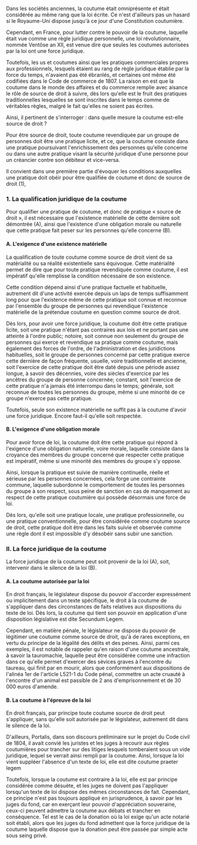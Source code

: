 Dans les sociétés anciennes, la coutume était omniprésente et était considérée au même rang que la loi écrite. Ce n'est d'ailleurs pas un hasard si le Royaume-Uni dispose jusqu'à ce jour d'une Constitution coutumière.

Cependant, en France, pour lutter contre le pouvoir de la coutume, laquelle était vue comme une règle juridique personnelle, une loi révolutionnaire, nommée Ventôse an XII, est venue dire que seules les coutumes autorisées par la loi ont une force juridique.

Toutefois, les us et coutumes ainsi que les pratiques commerciales propres aux professionnels, lesquels étaient au rang de règle juridique établie par la force du temps, n'avaient pas été ébranlés, et certaines ont même été codifiées dans le Code de commerce de 1807. La raison en est que la coutume dans le monde des affaires et du commerce remplie avec aisance le rôle de source de droit à suivre, dès lors qu'elle est le fruit des pratiques traditionnelles lesquelles se sont inscrites dans le temps comme de véritables règles, malgré le fait qu'elles ne soient pas écrites.

Ainsi, il pertinent de s'interroger : dans quelle mesure la coutume est-elle source de droit ?

Pour être source de droit, toute coutume revendiquée par un groupe de personnes doit être une pratique licite, et ce, que la coutume consiste dans une pratique poursuivant l'enrichissement des personnes qu'elle concerne ou dans une autre pratique visant la sécurité juridique d'une personne pour un créancier contre son débiteur et vice-versa.

Il convient dans une première partie d'évoquer les conditions auxquelles une pratique doit obéir pour être qualifiée de coutume et donc de source de droit (1),

### 1. La qualification juridique de la coutume

Pour qualifier une pratique de coutume, et donc de pratique « source de droit », il est nécessaire que l'existence matérielle de cette dernière soit démontrée (A), ainsi que l'existence d'une obligation morale ou naturelle que cette pratique fait peser sur les personnes qu'elle concerne (B).

#### A. L'exigence d'une existence matérielle

La qualification de toute coutume comme source de droit vient de sa matérialité ou sa réalité existentielle sans équivoque. Cette matérialité permet de dire que pour toute pratique revendiquée comme coutume, il est impératif qu'elle remplisse la condition nécessaire de son existence.

Cette condition dépend ainsi d'une pratique factuelle et habituelle, autrement dit d'une activité exercée depuis un laps de temps suffisamment long pour que l'existence même de cette pratique soit connue et reconnue par l'ensemble du groupe de personnes qui revendique l'existence matérielle de la prétendue coutume en question comme source de droit.

Dès lors, pour avoir une force juridique, la coutume doit être cette pratique licite, soit une pratique n'étant pas contraires aux lois et ne portant pas une atteinte à l'ordre public; notoire, soit connue non seulement du groupe de personnes qui exerce et revendique sa pratique comme coutume, mais également des forces de l'ordre, de l'administration et des juridictions habituelles, soit le groupe de personnes concerné par cette pratique exerce cette dernière de façon fréquente, usuelle, voire traditionnelle et ancienne, soit l'exercice de cette pratique doit être daté depuis une période assez longue, à savoir des décennies, voire des siècles d'exercice par les ancêtres du groupe de personne concernée; constant, soit l'exercice de cette pratique n'a jamais été interrompu dans le temps; générale, soit reconnue de toutes les personnes du groupe, même si une minorité de ce groupe n'exerce pas cette pratique.

Toutefois, seule son existence matérielle ne suffit pas à la coutume d'avoir une force juridique. Encore faut-il qu'elle soit respectée.

#### B. L'exigence d'une obligation morale

Pour avoir force de loi, la coutume doit être cette pratique qui répond à l'exigence d'une obligation naturelle, voire morale, laquelle consiste dans la croyance des membres du groupe concerné que respecter cette pratique est impératif, même si une minorité des membres du groupe s'y oppose.

Ainsi, lorsque la pratique est suivie de manière continuelle, réelle et sérieuse par les personnes concernées, cela forge une contrainte commune, laquelle subordonne le comportement de toutes les personnes du groupe à son respect, sous peine de sanction en cas de manquement au respect de cette pratique coutumière qui possède désormais une force de loi.

Dès lors, qu'elle soit une pratique locale, une pratique professionnelle, ou une pratique conventionnelle, pour être considérée comme coutume source de droit, cette pratique doit être dans les faits suivie et observée comme une règle dont il est impossible d'y désobéir sans subir une sanction.

### II. La force juridique de la coutume

La force juridique de la coutume peut soit provenir de la loi (A), soit, intervenir dans le silence de la loi (B).

#### A. La coutume autorisée par la loi

En droit français, le législateur dispose du pouvoir d'accorder expressément ou implicitement dans un texte spécifique, le droit à la coutume de s'appliquer dans des circonstances de faits relatives aux dispositions du texte de loi. Dès lors, la coutume qui tient son pouvoir en application d'une disposition législative est dite Secundum Legem.

Cependant, en matière pénale, le législateur ne dispose du pouvoir de légitimer une coutume comme source de droit, qu'à de rares exceptions, en vertu du principe de la légalité des délits et des peines. Ainsi, parmi ces exemples, il est notable de rappeler qu'en raison d'une coutume ancestrale, à savoir la tauromachie, laquelle peut être considérée comme une infraction dans ce qu'elle permet d'exercer des sévices graves à l'encontre du taureau, qui finit par en mourir, alors que conformément aux dispositions de l'alinéa 1er de l'article L521-1 du Code pénal, commettre un acte cruauté à l'encontre d'un animal est passible de 2 ans d'emprisonnement et de 30 000 euros d'amende.

#### В. La coutume à l'épreuve de la loi

En droit français, par principe toute coutume source de droit peut s'appliquer, sans qu'elle soit autorisée par le législateur, autrement dit dans le silence de la loi.

D'ailleurs, Portalis, dans son discours préliminaire sur le projet du Code civil de 1804, il avait convié les juristes et les juges à recourir aux règles coutumières pour trancher sur des litiges lesquels tomberaient sous un vide juridique, lequel se verrait ainsi rempli par la coutume. Ainsi, lorsque la loi vient suppléer l'absence d'un texte de loi, elle est dite coutume praeter legem

Toutefois, lorsque la coutume est contraire à la loi, elle est par principe considérée comme désuète, et les juges ne doivent pas l'appliquer lorsqu'un texte de loi dispose des mêmes circonstances de fait. Cependant, ce principe n'est pas toujours appliqué en jurisprudence, à savoir par les juges du fond, car en exerçant leur pouvoir d'appréciation souveraine, ceux-ci peuvent admettre la coutume aux débats et trancher en conséquence. Tel est le cas de la donation où la loi exige qu'un acte notarié soit établi, alors que les juges du fond admettent que la force juridique de la coutume laquelle dispose que la donation peut être passée par simple acte sous seing privé.